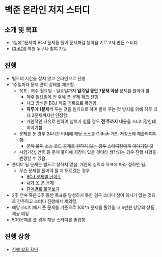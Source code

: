 # 백준 온라인 저지 스터디
## 소개 및 목표
* 1일에 1문제씩 BOJ 문제를 풀어 문제해결 능력을 기르고자 만든 스터디
* [ChAOS](http://chaos.or.kr) 회원 누구나 참여 가능

## 진행
* 별도의 시간을 잡지 않고 온라인으로 진행
* 1주일마다 문제 풀이 상태를 체크함.
  * 목표 : 매주 월요일 - 일요일까지 **일주일 동안 7문제 이상** 문제를 풀어야 함.
    * 매주 월요일에 전 주에 푼 문제 체크 진행
     * 체크 방식은 BOJ 제출 기록으로 확인함.
    * **하루에 1문제**씩 푸는 것을 원칙으로 하여 몰아 푸는 것 방지를 위해 하루 최대 2문제까지만 인정함.
    * 개인적인 사유로 인하여 참여가 힘들 경우 **전 주까지** 내용을 스터디장한테 이야기함.
  * ~~문제를 푼 경우 24시간 이내에 해당 소스를 Github 개인 저장소에 제출하여야 함.~~
    * ~~문제 풀이 소스 코드 공개를 원하지 않는 경우 스터디장에게 이야기할 것~~
  * 시험기간, 연휴 등 문제 풀이에 지장이 있을 것이라 생각되는 경우 진행 사항을 변경할 수 있음.
* 풀어야 될 문제는 별도로 정하지 않음. 개인의 실력과 목표에 따라 정하면 됨.
  * 무슨 문제를 풀어야 될 지 모르겠는 경우
    * [BOJ 문제별 난이도](https://solved.ac)
    * [내가 못 푼 문제](https://www.acmicpc.net/problem/unsolved)
    * [단계별로 풀어보기](https://www.acmicpc.net/step)
* 2주 연속 혹은 3주 동안 목표를 달성하지 못한 경우 스터디 참여 의사가 없는 것으로 간주하고 스터디 진행에서 제외함.
* 해당 스터디에서 푼 문제를 기준으로 100*n 문제를 풀었을 때 n만원 상당의 상품 제공 예정
* 500문제를 풀 경우 해당 스터디를 졸업함.

## 진행 상황
* [진행 상황 확인](https://docs.google.com/spreadsheets/d/1GjcxQaKFgJiv37734kNFQbFAu4-9BImqa1DID9CTe4c/edit?usp=sharing)

